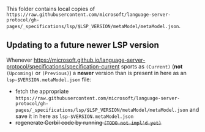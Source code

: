 This folder contains local copies of `https://raw.githubusercontent.com/microsoft/language-server-protocol/gh-pages/_specifications/lsp/$LSP_VERSION/metaModel/metaModel.json`.

## Updating to a future newer LSP version

Whenever https://microsoft.github.io/language-server-protocol/specifications/specification-current sports as `(Current)` (__not__ `(Upcoming)` or `(Previous)`) a **newer** version than is present in here as an `lsp-$VERSION.metaModel.json` file:

- fetch the appropriate `https://raw.githubusercontent.com/microsoft/language-server-protocol/gh-pages/_specifications/lsp/$LSP_VERSION/metaModel/metaModel.json` and save it in here as `lsp-$VERSION.metaModel.json`
- ~~regenerate Gerbil code by running `(TODO not impl'd yet)`~~
